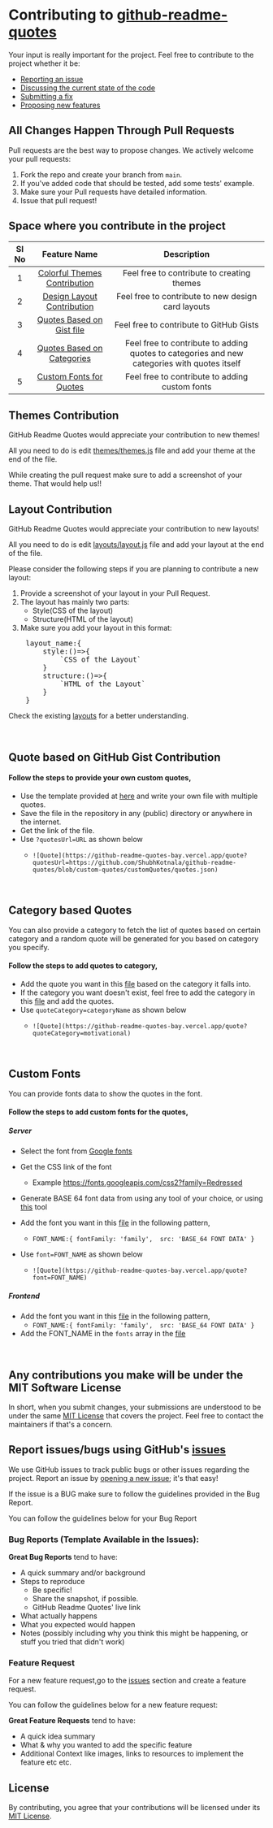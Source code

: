# Contributing to [github-readme-quotes](https://github.com/zhravan/github-readme-quotes)

Your input is really important for the project. Feel free to contribute to the project whether it be:

- [Reporting an issue](https://github.com/zhravan/github-readme-quotes/issues/new/choose)
- [Discussing the current state of the code](https://github.com/zhravan/github-readme-quotes/issues/new/choose)
- [Submitting a fix](https://github.com/zhravan/github-readme-quotes/issues/new/choose)
- [Proposing new features](https://github.com/zhravan/github-readme-quotes/issues/new/choose)

## All Changes Happen Through Pull Requests

Pull requests are the best way to propose changes. We actively welcome your pull requests:

1. Fork the repo and create your branch from `main`.
2. If you've added code that should be tested, add some tests' example.
3. Make sure your Pull requests have detailed information.
4. Issue that pull request!

## Space where you contribute in the project

| Sl No  | Feature Name  | Description  |
|:-:|:-:|:-:|
| 1 | [Colorful Themes Contribution](#themes-contribution) | Feel free to contribute to creating themes |
| 2 | [Design Layout Contribution](#layout-contribution) | Feel free to contribute to new design card layouts |
| 3 | [Quotes Based on Gist file](#quote-based-on-github-gist-contribution) | Feel free to contribute to GitHub Gists |
| 4 | [Quotes Based on Categories](#category-based-quotes) | Feel free to contribute to adding quotes to categories and new categories with quotes itself |
| 5 | [Custom Fonts for Quotes](#custom-fonts) | Feel free to contribute to adding custom fonts |


## Themes Contribution

GitHub Readme Quotes would appreciate your contribution to new themes!

All you need to do is edit [themes/themes.js](./src/themes/themes.js) file and add your theme at the end of the file.

While creating the pull request make sure to add a screenshot of your theme. That would help us!!

## Layout Contribution

GitHub Readme Quotes would appreciate your contribution to new layouts!

All you need to do is edit [layouts/layout.js](./src/layouts/layout.js) file and add your layout at the end of the file.

Please consider the following steps if you are planning to contribute a new layout:

1. Provide a screenshot of your layout in your Pull Request.
2. The layout has mainly two parts: 
    - Style(CSS of the layout)
    - Structure(HTML of the layout)
3. Make sure you add your layout in this format:
<pre>
    layout_name:{
        style:()=>{
            `CSS of the Layout`
        }
        structure:()=>{
            `HTML of the Layout`
        }
    }
</pre>

Check the existing [layouts](./src/layouts/layout.js) for a better understanding.

<br>

## Quote based on GitHub Gist Contribution
#### Follow the steps to provide your own custom quotes,
- Use the template provided at [here](./customQuotes/quotes.json) and write your own file with multiple quotes.
- Save the file in the repository in any (public) directory or anywhere in the internet.
- Get the link of the file. 
- Use `?quotesUrl=URL` as shown below
  - ```
    ![Quote](https://github-readme-quotes-bay.vercel.app/quote?quotesUrl=https://github.com/ShubhKotnala/github-readme-quotes/blob/custom-quotes/customQuotes/quotes.json)
    ```

<br>


## Category based Quotes
You can also provide a category to fetch the list of quotes based on certain category and a random quote will be generated for you based on category you specify.

#### Follow the steps to add quotes to category,
- Add the quote you want in this [file](./customQuotes/category.json) based on the category it falls into.
- If the category you want doesn't exist, feel free to add the category in this [file](./customQuotes/category.json) and add the quotes.
- Use `quoteCategory=categoryName` as shown below
  - ```
    ![Quote](https://github-readme-quotes-bay.vercel.app/quote?quoteCategory=motivational)
    ```

<br>


## Custom Fonts
You can provide fonts data to show the quotes in the font. 

#### Follow the steps to add custom fonts for the quotes,
##### Server
- Select the font from [Google fonts](https://fonts.google.com)
- Get the CSS link of the font
  - Example https://fonts.googleapis.com/css2?family=Redressed
- Generate BASE 64 font data from using any tool of your choice, or using [this](https://amio.github.io/embedded-google-fonts/) tool
-  Add the font you want in this [file](./src/fonts/fonts.js) in the following pattern, 
   - `FONT_NAME:{
    fontFamily: 'family', 
    src: 'BASE_64 FONT DATA'
  }`
  
- Use `font=FONT_NAME` as shown below
  - ```
    ![Quote](https://github-readme-quotes-bay.vercel.app/quote?font=FONT_NAME)
    ```
##### Frontend

-  Add the font you want in this [file](./frontend/src/util/fonts/index.js) in the following pattern, 
   - `FONT_NAME:{
    fontFamily: 'family', 
    src: 'BASE_64 FONT DATA'
  }`
- Add the FONT_NAME in the `fonts` array in the [file](./frontend/src/config/cardTemplate/index.js)

<br>


## Any contributions you make will be under the MIT Software License

In short, when you submit changes, your submissions are understood to be under the same [MIT License](http://choosealicense.com/licenses/mit/) that covers the project. Feel free to contact the maintainers if that's a concern.

## Report issues/bugs using GitHub's [issues](https://github.com/zhravan/github-readme-quotes/issues)

We use GitHub issues to track public bugs or other issues regarding the project. Report an issue by [opening a new issue](https://github.com/zhravan/github-readme-quotes/issues/new/choose); it's that easy!

If the issue is a BUG make sure to follow the guidelines provided in the Bug Report.

You can follow the guidelines below for your Bug Report

### Bug Reports (Template Available in the Issues): 

**Great Bug Reports** tend to have:

- A quick summary and/or background
- Steps to reproduce
  - Be specific!
  - Share the snapshot, if possible.
  - GitHub Readme Quotes' live link
- What actually happens
- What you expected would happen
- Notes (possibly including why you think this might be happening, or stuff you tried that didn't work)

### Feature Request

For a new feature request,go to the [issues](https://github.com/zhravan/github-readme-quotes/issues) section and create a feature request.
<br>

You can follow the guidelines below for a new feature request:

**Great Feature Requests** tend to have:

- A quick idea summary
- What & why you wanted to add the specific feature
- Additional Context like images, links to resources to implement the feature etc etc.


## License

By contributing, you agree that your contributions will be licensed under its [MIT License](./LICENSE).
